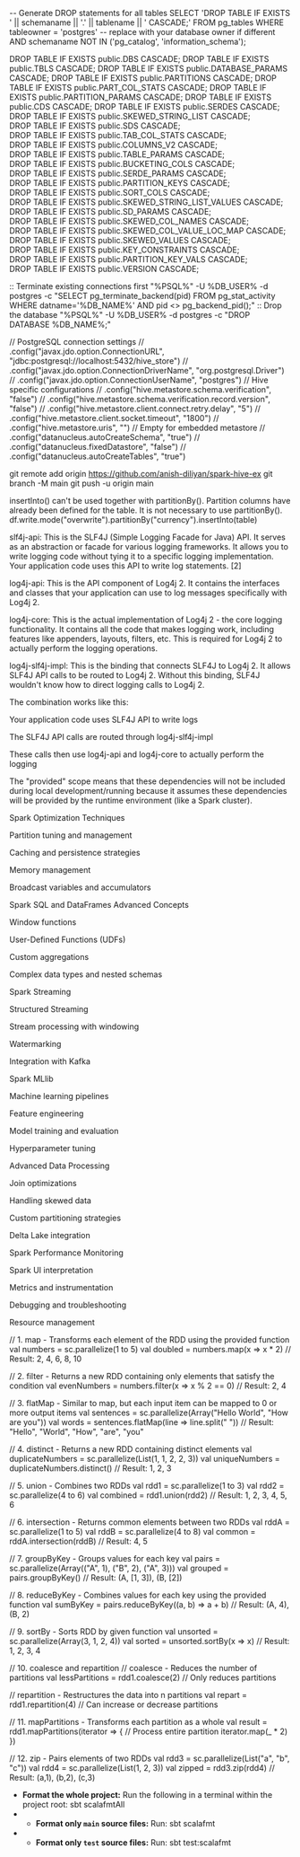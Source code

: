 -- Generate DROP statements for all tables
SELECT 'DROP TABLE IF EXISTS ' || schemaname || '.' || tablename || ' CASCADE;'
FROM pg_tables
WHERE tableowner = 'postgres' -- replace with your database owner if different
AND schemaname NOT IN ('pg_catalog', 'information_schema');

DROP TABLE IF EXISTS public.DBS CASCADE;
DROP TABLE IF EXISTS public.TBLS CASCADE;
DROP TABLE IF EXISTS public.DATABASE_PARAMS CASCADE;
DROP TABLE IF EXISTS public.PARTITIONS CASCADE;
DROP TABLE IF EXISTS public.PART_COL_STATS CASCADE;
DROP TABLE IF EXISTS public.PARTITION_PARAMS CASCADE;
DROP TABLE IF EXISTS public.CDS CASCADE;
DROP TABLE IF EXISTS public.SERDES CASCADE;                                                                                                                                       
DROP TABLE IF EXISTS public.SKEWED_STRING_LIST CASCADE;                                                                                                                           
DROP TABLE IF EXISTS public.SDS CASCADE;                                                                                                                                          
DROP TABLE IF EXISTS public.TAB_COL_STATS CASCADE;                                                                                                                                
DROP TABLE IF EXISTS public.COLUMNS_V2 CASCADE;                                                                                                                                   
DROP TABLE IF EXISTS public.TABLE_PARAMS CASCADE;                                                                                                                                 
DROP TABLE IF EXISTS public.BUCKETING_COLS CASCADE;                                                                                                                               
DROP TABLE IF EXISTS public.SERDE_PARAMS CASCADE;                                                                                                                                 
DROP TABLE IF EXISTS public.PARTITION_KEYS CASCADE;                                                                                                                               
DROP TABLE IF EXISTS public.SORT_COLS CASCADE;                                                                                                                                    
DROP TABLE IF EXISTS public.SKEWED_STRING_LIST_VALUES CASCADE;                                                                                                                    
DROP TABLE IF EXISTS public.SD_PARAMS CASCADE;                                                                                                                                    
DROP TABLE IF EXISTS public.SKEWED_COL_NAMES CASCADE;                                                                                                                             
DROP TABLE IF EXISTS public.SKEWED_COL_VALUE_LOC_MAP CASCADE;                                                                                                                     
DROP TABLE IF EXISTS public.SKEWED_VALUES CASCADE;                                                                                                                                
DROP TABLE IF EXISTS public.KEY_CONSTRAINTS CASCADE;                                                                                                                              
DROP TABLE IF EXISTS public.PARTITION_KEY_VALS CASCADE;                                                                                                                           
DROP TABLE IF EXISTS public.VERSION CASCADE;    

:: Terminate existing connections first
"%PSQL%" -U %DB_USER% -d postgres -c "SELECT pg_terminate_backend(pid) FROM pg_stat_activity WHERE datname='%DB_NAME%' AND pid <> pg_backend_pid();"
:: Drop the database
"%PSQL%" -U %DB_USER% -d postgres -c "DROP DATABASE %DB_NAME%;"

// PostgreSQL connection settings
//        .config("javax.jdo.option.ConnectionURL", "jdbc:postgresql://localhost:5432/hive_store")
//        .config("javax.jdo.option.ConnectionDriverName", "org.postgresql.Driver")
//        .config("javax.jdo.option.ConnectionUserName", "postgres")
// Hive specific configurations
//        .config("hive.metastore.schema.verification", "false")
//        .config("hive.metastore.schema.verification.record.version", "false")
//        .config("hive.metastore.client.connect.retry.delay", "5")
//        .config("hive.metastore.client.socket.timeout", "1800")
//        .config("hive.metastore.uris", "")  // Empty for embedded metastore
//        .config("datanucleus.autoCreateSchema", "true")
//        .config("datanucleus.fixedDatastore", "false")
//        .config("datanucleus.autoCreateTables", "true")

git remote add origin https://github.com/anish-diliyan/spark-hive-ex
git branch -M main
git push -u origin main

insertInto() can't be used together with partitionBy(). Partition columns have already been defined for the table. It is not necessary to use partitionBy().
df.write.mode("overwrite").partitionBy("currency").insertInto(table)

slf4j-api: This is the SLF4J (Simple Logging Facade for Java) API. It serves as an abstraction or facade for various logging frameworks. It allows you to write logging code without tying it to a specific logging implementation. Your application code uses this API to write log statements. [2]

log4j-api: This is the API component of Log4j 2. It contains the interfaces and classes that your application can use to log messages specifically with Log4j 2.

log4j-core: This is the actual implementation of Log4j 2 - the core logging functionality. It contains all the code that makes logging work, including features like appenders, layouts, filters, etc. This is required for Log4j 2 to actually perform the logging operations.

log4j-slf4j-impl: This is the binding that connects SLF4J to Log4j 2. It allows SLF4J API calls to be routed to Log4j 2. Without this binding, SLF4J wouldn't know how to direct logging calls to Log4j 2.

The combination works like this:

Your application code uses SLF4J API to write logs

The SLF4J API calls are routed through log4j-slf4j-impl

These calls then use log4j-api and log4j-core to actually perform the logging

The "provided" scope means that these dependencies will not be included during local development/running because it assumes these dependencies will be provided by the runtime environment (like a Spark cluster). 

Spark Optimization Techniques

Partition tuning and management

Caching and persistence strategies

Memory management

Broadcast variables and accumulators

Spark SQL and DataFrames Advanced Concepts

Window functions

User-Defined Functions (UDFs)

Custom aggregations

Complex data types and nested schemas

Spark Streaming

Structured Streaming

Stream processing with windowing

Watermarking

Integration with Kafka

Spark MLlib

Machine learning pipelines

Feature engineering

Model training and evaluation

Hyperparameter tuning

Advanced Data Processing

Join optimizations

Handling skewed data

Custom partitioning strategies

Delta Lake integration

Spark Performance Monitoring

Spark UI interpretation

Metrics and instrumentation

Debugging and troubleshooting

Resource management

// 1. map - Transforms each element of the RDD using the provided function
val numbers = sc.parallelize(1 to 5)
val doubled = numbers.map(x => x * 2)
// Result: 2, 4, 6, 8, 10

// 2. filter - Returns a new RDD containing only elements that satisfy the condition
val evenNumbers = numbers.filter(x => x % 2 == 0)
// Result: 2, 4

// 3. flatMap - Similar to map, but each input item can be mapped to 0 or more output items
val sentences = sc.parallelize(Array("Hello World", "How are you"))
val words = sentences.flatMap(line => line.split(" "))
// Result: "Hello", "World", "How", "are", "you"

// 4. distinct - Returns a new RDD containing distinct elements
val duplicateNumbers = sc.parallelize(List(1, 1, 2, 2, 3))
val uniqueNumbers = duplicateNumbers.distinct()
// Result: 1, 2, 3

// 5. union - Combines two RDDs
val rdd1 = sc.parallelize(1 to 3)
val rdd2 = sc.parallelize(4 to 6)
val combined = rdd1.union(rdd2)
// Result: 1, 2, 3, 4, 5, 6

// 6. intersection - Returns common elements between two RDDs
val rddA = sc.parallelize(1 to 5)
val rddB = sc.parallelize(4 to 8)
val common = rddA.intersection(rddB)
// Result: 4, 5

// 7. groupByKey - Groups values for each key
val pairs = sc.parallelize(Array(("A", 1), ("B", 2), ("A", 3)))
val grouped = pairs.groupByKey()
// Result: (A, [1, 3]), (B, [2])

// 8. reduceByKey - Combines values for each key using the provided function
val sumByKey = pairs.reduceByKey((a, b) => a + b)
// Result: (A, 4), (B, 2)

// 9. sortBy - Sorts RDD by given function
val unsorted = sc.parallelize(Array(3, 1, 2, 4))
val sorted = unsorted.sortBy(x => x)
// Result: 1, 2, 3, 4

// 10. coalesce and repartition
// coalesce - Reduces the number of partitions
val lessPartitions = rdd1.coalesce(2) // Only reduces partitions

// repartition - Restructures the data into n partitions
val repart = rdd1.repartition(4) // Can increase or decrease partitions

// 11. mapPartitions - Transforms each partition as a whole
val result = rdd1.mapPartitions(iterator => {
// Process entire partition
iterator.map(_ * 2)
})

// 12. zip - Pairs elements of two RDDs
val rdd3 = sc.parallelize(List("a", "b", "c"))
val rdd4 = sc.parallelize(List(1, 2, 3))
val zipped = rdd3.zip(rdd4)
// Result: (a,1), (b,2), (c,3)


- **Format the whole project:** Run the following in a terminal within the project root:
  sbt scalafmtAll
- - **Format only `main` source files:** Run:
    sbt scalafmt
- - **Format only `test` source files:** Run:
    sbt test:scalafmt
